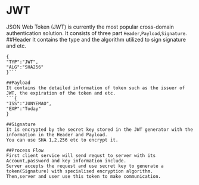 # JWT
JSON Web Token (JWT) is currently the most popular cross-domain authentication solution.
It consists of three part `Header`,`Payload`,`Signature`.
##Header
It contains the type and the algorithm utilized to sign signature and etc.
```
{
"TYP":"JWT",
"ALG":"SHA256"
}```

##Payload
It contains the detailed information of token such as the issuer of JWT, the expiration of the token and etc.
```{
"ISS":"JUNYEMAO",
"EXP":"Today"
}

##Signature
It is encrypted by the secret key stored in the JWT generator with the information in the Header and Payload.
You can use SHA 1,2,256 etc to encrypt it.

##Process Flow
First client service will send requst to server with its Account,password and key information include.
Server accepts the request and use secret key to generate a token(Signature) with specialised encryption algorithm.
Then,server and user use this token to make communication.
